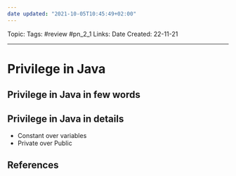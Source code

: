 ```yaml
---
date updated: "2021-10-05T10:45:49+02:00"
---
```


Topic:
Tags: #review #pn_2_1
Links:
Date Created: 22-11-21

---

# Privilege in Java

## Privilege in Java in few words

## Privilege in Java in details

- Constant over variables
- Private over Public

## References
